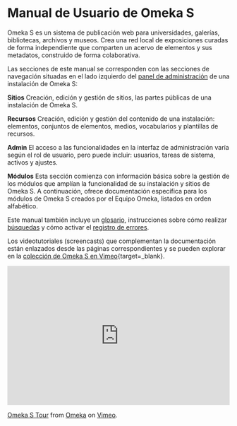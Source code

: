 # Manual de Usuario de Omeka S

Omeka S es un sistema de publicación web para universidades, galerías, bibliotecas, archivos y museos. Crea una red local de exposiciones curadas de forma independiente que comparten un acervo de elementos y sus metadatos, construido de forma colaborativa.

Las secciones de este manual se corresponden con las secciones de navegación situadas en el lado izquierdo del [panel de administración](admin-dashboard.md) de una instalación de Omeka S:

**Sitios**
Creación, edición y gestión de sitios, las partes públicas de una instalación de Omeka S.

**Recursos**
Creación, edición y gestión del contenido de una instalación: elementos, conjuntos de elementos, medios, vocabularios y plantillas de recursos.

**Admin**
El acceso a las funcionalidades en la interfaz de administración varía según el rol de usuario, pero puede incluir: usuarios, tareas de sistema, activos y ajustes.

**Módulos**
Esta sección comienza con información básica sobre la gestión de los módulos que amplían la funcionalidad de su instalación y sitios de Omeka S. A continuación, ofrece documentación específica para los módulos de Omeka S creados por el Equipo Omeka, listados en orden alfabético.

Este manual también incluye un [glosario](glossary.md), instrucciones sobre cómo realizar [búsquedas](search.md) y cómo activar el [registro de errores](errorLogging.md).

Los videotutoriales (screencasts) que complementan la documentación están enlazados desde las páginas correspondientes y se pueden explorar en la [colección de Omeka S en Vimeo](https://vimeo.com/showcase/4215056){target=_blank}.

<div style="padding:62.5% 0 0 0;position:relative;"><iframe src="https://player.vimeo.com/video/241702586?h=aa5b5593c4" style="position:absolute;top:0;left:0;width:100%;height:100%;" frameborder="0" allow="autoplay; fullscreen; picture-in-picture" allowfullscreen></iframe></div><script src="https://player.vimeo.com/api/player.js"></script>
<p><a href="https://vimeo.com/241702586">Omeka S Tour</a> from <a href="https://vimeo.com/omeka">Omeka</a> on <a href="https://vimeo.com">Vimeo</a>.</p>